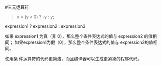 #三元运算符

>x = (y < 0) ? -y : y;

expression1 ? expression2 : expression3 

如果 expression1 为真（非 0），那么整个条件表达式的值与 expression2 的值相同；
如果expression1为假（0），那么整个条件表达式的值与 expression3的值相同。

使用条 件运算符的代码更简洁，而且编译器可以生成更紧凑的程序代码。
